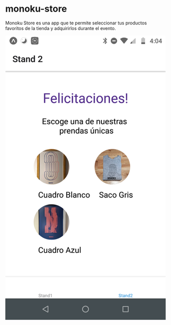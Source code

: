 # monoku-store

Monoku Store es una app que te permite seleccionar tus productos favoritos de la tienda y adquirirlos durante el evento.

![Stand view](stand2.png)
